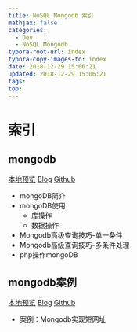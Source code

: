 ```yaml
---
title: NoSQL.Mongodb 索引
mathjax: false
categories:
  - Dev
  - NoSQL.Mongodb
typora-root-url: index
typora-copy-images-to: index
date: 2018-12-29 15:06:21
updated: 2018-12-29 15:06:21
tags:
top:
---
```



# 索引 
 
## mongodb 
[本地预览](mongodb.md)    [Blog](http://blog.kuma8866.top/posts/4026166152/)     [Github](https://github.com/KumaDocCenter/NoSQL.Mongodb/blob/master/doc/md/mongodb.md)
 
* mongoDB简介
* mongoDB使用
  * 库操作
  * 数据操作
* Mongodb高级查询技巧-单一条件
* Mongodb高级查询技巧-多条件处理
* php操作mongoDB


 
## mongodb案例 
[本地预览](mongodb案例.md)    [Blog](http://blog.kuma8866.top/posts/3990249883/)     [Github](https://github.com/KumaDocCenter/NoSQL.Mongodb/blob/master/doc/md/mongodb案例.md)
 
* 案例：Mongodb实现短网址
 
